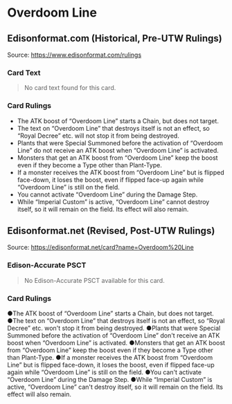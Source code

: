 # Overdoom Line

## Edisonformat.com (Historical, Pre-UTW Rulings)

Source: https://www.edisonformat.com/rulings

### Card Text

> No card text found for this card.

### Card Rulings

*   The ATK boost of “Overdoom Line” starts a Chain, but does not target.
*   The text on “Overdoom Line” that destroys itself is not an effect, so “Royal Decree” etc. will not stop it from being destroyed.
*   Plants that were Special Summoned before the activation of “Overdoom Line” do not receive an ATK boost when “Overdoom Line” is activated.
*   Monsters that get an ATK boost from “Overdoom Line” keep the boost even if they become a Type other than Plant-Type.
*   If a monster receives the ATK boost from “Overdoom Line” but is flipped face-down, it loses the boost, even if flipped face-up again while “Overdoom Line” is still on the field.
*   You cannot activate “Overdoom Line” during the Damage Step.
*   While “Imperial Custom” is active, “Overdoom Line” cannot destroy itself, so it will remain on the field. Its effect will also remain.

## Edisonformat.net (Revised, Post-UTW Rulings)

Source: https://edisonformat.net/card?name=Overdoom%20Line

### Edison-Accurate PSCT

> No Edison-Accurate PSCT available for this card.

### Card Rulings

●The ATK boost of “Overdoom Line” starts a Chain, but does not target.
●The text on “Overdoom Line” that destroys itself is not an effect, so “Royal Decree” etc. won't stop it from being destroyed.
●Plants that were Special Summoned before the activation of “Overdoom Line” don't receive an ATK boost when “Overdoom Line” is activated.
●Monsters that get an ATK boost from “Overdoom Line” keep the boost even if they become a Type other than Plant-Type.
●If a monster receives the ATK boost from “Overdoom Line” but is flipped face-down, it loses the boost, even if flipped face-up again while “Overdoom Line” is still on the field.
●You can't activate “Overdoom Line” during the Damage Step.
●While “Imperial Custom” is active, “Overdoom Line” can't destroy itself, so it will remain on the field. Its effect will also remain.
            